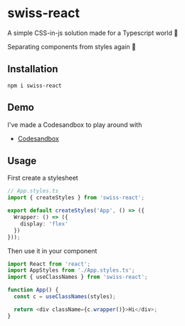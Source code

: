 # swiss-react

A simple CSS-in-js solution made for a Typescript world 💙

Separating components from styles again 🎂

## Installation

```shell
npm i swiss-react
```

## Demo

I've made a Codesandbox to play around with

- [Codesandbox](https://codesandbox.io/s/friendly-swartz-5hyyt)

## Usage

First create a stylesheet

```typescript
// App.styles.ts
import { createStyles } from 'swiss-react';

export default createStyles('App', () => ({
  Wrapper: () => ({
    display: 'flex'
  })
}));
```

Then use it in your component

```typescript
import React from 'react';
import AppStyles from './App.styles.ts';
import { useClassNames } from 'swiss-react';

function App() {
  const c = useClassNames(styles);

  return <div className={c.wrapper()}>Hi</div>;
}
```
